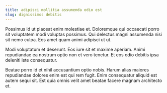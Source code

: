 ```yaml
---
title: adipisci mollitia assumenda odio est
slug: dignissimos debitis
---
```


Possimus id ut placeat enim molestiae et. Doloremque qui occaecati porro sit voluptatem modi voluptas possimus. Qui delectus magni assumenda nisi sit nemo culpa. Eos amet quam animi adipisci ut ut.

Modi voluptatum et deserunt. Eos iure sit et maxime aperiam. Animi repudiandae ea nostrum optio non et vero tenetur. Et eos odio debitis ipsa deleniti iste consequatur.

Beatae porro id et nihil accusantium optio nobis. Harum alias maiores repudiandae dolores enim est qui rem fugit. Enim consequatur aliquid est autem sequi sit. Est quia omnis velit amet beatae facere magnam architecto et.
